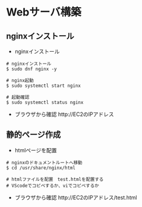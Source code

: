 # Webサーバ構築
## nginxインストール
* nginxインストール
~~~
# nginxインストール
$ sudo dnf nginx -y

# nginx起動
$ sudo systemctl start nginx

# 起動確認
$ sudo systemctl status nginx
~~~

* ブラウザから確認
http://EC2のIPアドレス

## 静的ページ作成
* htmlページを配置
~~~
# nginxのドキュメントルートへ移動
$ cd /usr/share/nginx/html

# htmlファイルを配置　test.htmlを配置する
# VScodeでコピペするか、viでコピペするか
~~~
* ブラウザから確認
http://EC2のIPアドレス/test.html


